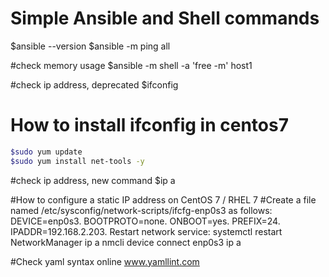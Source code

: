 # Simple Ansible and Shell commands
$ansible --version
$ansible -m ping all

#check memory usage
$ansible -m shell -a 'free -m' host1 

#check ip address, deprecated
$ifconfig 

# How to install ifconfig in centos7
```sh
$sudo yum update
$sudo yum install net-tools -y
```


#check ip address, new command
$ip a

#How to configure a static IP address on CentOS 7 / RHEL 7
#Create a file named /etc/sysconfig/network-scripts/ifcfg-enp0s3 as follows:
DEVICE=enp0s3.
BOOTPROTO=none.
ONBOOT=yes.
PREFIX=24.
IPADDR=192.168.2.203.
Restart network service: systemctl restart NetworkManager
ip a
nmcli device connect enp0s3
ip a

#Check yaml syntax online
www.yamllint.com
